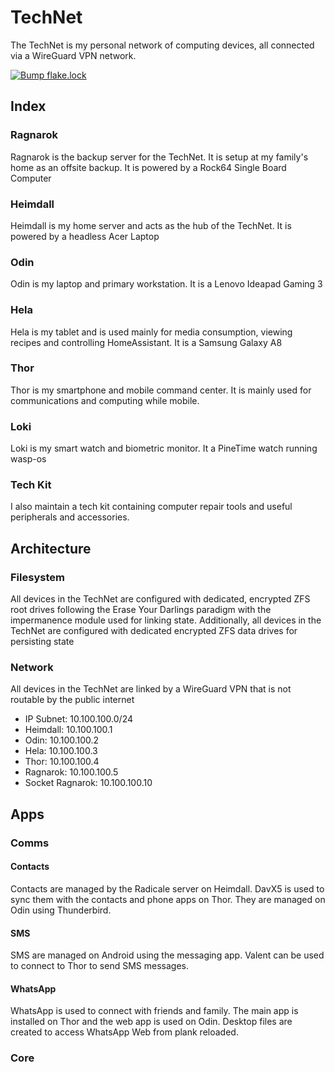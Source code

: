 # TechNet

The TechNet is my personal network of computing devices, all connected via a WireGuard VPN network.

[![Bump flake.lock](https://github.com/BeatLink/TechNet/actions/workflows/main.yml/badge.svg)](https://github.com/BeatLink/TechNet/actions/workflows/main.yml)

## Index

### Ragnarok

Ragnarok is the backup server for the TechNet. It is setup at my family's home as an offsite backup. It is powered by a Rock64 Single Board Computer

### Heimdall

Heimdall is my home server and acts as the hub of the TechNet. It is powered by a headless Acer Laptop

### Odin

Odin is my laptop and primary workstation. It is a Lenovo Ideapad Gaming 3

### Hela

Hela is my tablet and is used mainly for media consumption, viewing recipes and controlling HomeAssistant. It is a Samsung Galaxy A8

### Thor

Thor is my smartphone and mobile command center. It is mainly used for communications and computing while mobile.

### Loki

Loki is my smart watch and biometric monitor. It a PineTime watch running wasp-os

### Tech Kit

I also maintain a tech kit containing computer repair tools and useful peripherals and accessories.

## Architecture

### Filesystem

All devices in the TechNet are configured with dedicated, encrypted ZFS root drives following the Erase Your Darlings paradigm with the impermanence module used for linking state. Additionally, all devices in the TechNet are configured with dedicated encrypted ZFS data drives for persisting state

### Network

All devices in the TechNet are linked by a WireGuard VPN that is not routable by the public internet

* IP Subnet:    10.100.100.0/24
* Heimdall:     10.100.100.1
* Odin:         10.100.100.2
* Hela:         10.100.100.3
* Thor:         10.100.100.4
* Ragnarok:     10.100.100.5
* Socket Ragnarok: 10.100.100.10

## Apps

### Comms

#### Contacts

Contacts are managed by the Radicale server on Heimdall. DavX5 is used to sync them with the contacts and phone apps on Thor. They are managed on Odin using Thunderbird.

#### SMS

SMS are managed on Android using the messaging app. Valent can be used to connect to Thor to send SMS messages.

#### WhatsApp

WhatsApp is used to connect with friends and family. The main app is installed on Thor and the web app is used on Odin. Desktop files are created to access WhatsApp Web from plank reloaded.

### Core
